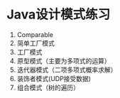 # Java设计模式练习
1. Comparable
2. 简单工厂模式
3. 工厂模式
4. 原型模式（主要为多项式的运算）
5. 迭代器模式（二项多项式概率求解）
6. 装饰者模式(UDP接受数据)
7. 组合模式（树的遍历）
